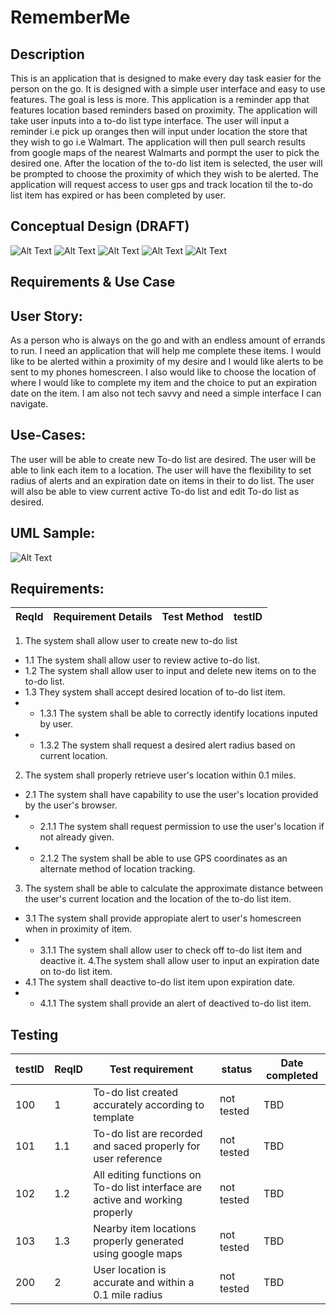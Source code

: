 # RememberMe

## Description
This is an application that is designed to make every day task easier for the person on the go. It is designed with a simple user interface and easy to use features. The goal is less is more. This application is a reminder app that features location based reminders based on proximity. The application will take user inputs into a to-do list type interface. The user will input a reminder i.e pick up oranges then will input under location the store that they wish to go i.e Walmart. The application will then pull search results from google maps of the nearest Walmarts and pormpt the user to pick the desired one. After the location of the to-do list item is selected, the user will be prompted to choose the proximity of which they wish to be alerted. The application will request access to user gps and track location til the to-do list item has expired or has been completed by user.

## Conceptual Design (DRAFT)
![Alt Text](https://github.com/Syndikin/RememberMe/blob/main/WireFrame1.JPG)
![Alt Text](https://github.com/Syndikin/RememberMe/blob/main/WireFrame2.JPG)
![Alt Text](https://github.com/Syndikin/RememberMe/blob/main/WireFrame3.JPG)
![Alt Text](https://github.com/Syndikin/RememberMe/blob/main/WireFrame4.JPG)
![Alt Text](https://github.com/Syndikin/RememberMe/blob/main/WireFrame5.JPG)

## Requirements & Use Case

## User Story:
As a person who is always on the go and with an endless amount of errands to run. 
I need an application that will help me complete these items.  I would like to be alerted within a proximity of my desire and I would like alerts to be sent to my phones homescreen. I also would like to choose the location of  where I would like to complete my item and the choice to put an expiration date on the item.
I am also not tech savvy and need a simple interface I can navigate.

## Use-Cases:
The user will be able to create new To-do list are desired. The user will be able to link each item to a location. 
The user will have the flexibility to set radius of alerts and an expiration date on items in their to do list. 
The user will also be able to view current active To-do list and edit To-do list as desired.

## UML Sample: 
![Alt Text](https://github.com/Syndikin/RememberMe/blob/main/UMLSample.jpg)

## Requirements:
|ReqId| Requirement Details| Test Method| testID|
|---|---|---|---|
1. The system shall allow user to create new to-do list
 * 1.1 The system shall allow user to review active to-do list.
 * 1.2 The system shall allow user to input and delete new items on to the to-do list.
 * 1.3 They system shall accept desired location of to-do list item.
 * * 1.3.1 The system shall be able to correctly identify locations inputed by user. 
 * * 1.3.2 The system shall request a desired alert radius based on current location.
2. The system shall properly retrieve user's location within 0.1 miles.
 * 2.1 The system shall have capability to use the user's location provided by the user's browser.
 * * 2.1.1 The system shall request permission to use the user's location if not already given.
 * * 2.1.2 The system shall be able to use GPS coordinates as an alternate method of location tracking. 
3. The system shall be able to calculate the approximate distance between the user's current location and the location of the to-do list item.
 * 3.1 The system shall provide appropiate alert to user's homescreen when in proximity of item.
 * * 3.1.1  The system shall allow user to check off to-do list item and deactive it.
4.The system shall allow user to input an expiration date on to-do list item.
 * 4.1 The system shall deactive to-do list item upon expiration date.
 * * 4.1.1 The system shall provide an alert of deactived to-do list item.
 
## Testing

|testID|ReqID|Test requirement|status|Date completed|
|---|---|---|---|---|
|100|1|To-do list created accurately according to template|not tested|TBD|
|101|1.1|To-do list are recorded and saced properly for user reference|not tested|TBD |
|102|1.2|All editing functions on To-do list interface are active and working properly|not tested|TBD|
|103|1.3|Nearby item locations properly generated using google maps|not tested|TBD|  
|200|2| User location is accurate and within a 0.1 mile radius |not tested| TBD|

